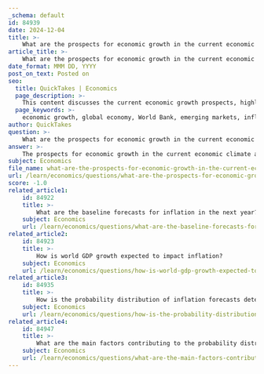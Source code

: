 ```yaml
---
_schema: default
id: 84939
date: 2024-12-04
title: >-
    What are the prospects for economic growth in the current economic climate?
article_title: >-
    What are the prospects for economic growth in the current economic climate?
date_format: MMM DD, YYYY
post_on_text: Posted on
seo:
  title: QuickTakes | Economics
  page_description: >-
    This content discusses the current economic growth prospects, highlighting the challenges including high inflation, rising interest rates, and the impacts of geopolitical events on global and local economies.
  page_keywords: >-
    economic growth, global economy, World Bank, emerging markets, inflation, interest rates, geopolitical events, GDP, consumer loans, business investment, forecasts, economic slowdown
author: QuickTakes
question: >-
    What are the prospects for economic growth in the current economic climate?
answer: >-
    The prospects for economic growth in the current economic climate appear to be challenging, with several factors contributing to a slowdown. According to the World Bank's Global Economic Prospects report, global growth is expected to decelerate sharply, with a forecast of just 1.7% growth in 2023, down from 3% previously anticipated. This slowdown is particularly pronounced in emerging markets and developing economies, where growth is projected to fall from 3.8% in 2022 to 2.7% in 2023. \n\nKey factors influencing this downturn include elevated inflation, higher interest rates, reduced investment, and ongoing disruptions from geopolitical events, such as Russia's invasion of Ukraine. The report indicates that 95% of advanced economies and nearly 70% of emerging markets have revised their growth forecasts downward for 2023. In Sub-Saharan Africa, for instance, per capita income growth is expected to average only 1.2% over 2023-2024, which could exacerbate poverty levels.\n\nThe Congressional Budget Office (CBO) also projects a decline in real GDP growth from 3.4% in 2022 to 2.8% in 2023, with a gradual recovery to around 3.0% over the next five years. However, this forecast represents the lowest medium-term growth outlook in decades. The CBO's projections suggest that while the labor market showed strength in early 2023, rising delinquency rates on consumer loans indicate that households may be struggling to maintain spending amid high interest rates and inflation.\n\nMoreover, business investment is expected to grow only modestly, with a projected increase of just 1.2% from late 2022 to late 2023. This sluggish investment growth is attributed to constraints on discretionary spending and tighter financing conditions.\n\nIn summary, the current economic climate is characterized by a sharp slowdown in growth prospects, driven by a combination of high inflation, rising interest rates, and geopolitical uncertainties. The outlook remains cautious, with potential risks to growth stemming from both domestic and global factors.
subject: Economics
file_name: what-are-the-prospects-for-economic-growth-in-the-current-economic-climate.md
url: /learn/economics/questions/what-are-the-prospects-for-economic-growth-in-the-current-economic-climate
score: -1.0
related_article1:
    id: 84922
    title: >-
        What are the baseline forecasts for inflation in the next year?
    subject: Economics
    url: /learn/economics/questions/what-are-the-baseline-forecasts-for-inflation-in-the-next-year
related_article2:
    id: 84923
    title: >-
        How is world GDP growth expected to impact inflation?
    subject: Economics
    url: /learn/economics/questions/how-is-world-gdp-growth-expected-to-impact-inflation
related_article3:
    id: 84935
    title: >-
        How is the probability distribution of inflation forecasts determined?
    subject: Economics
    url: /learn/economics/questions/how-is-the-probability-distribution-of-inflation-forecasts-determined
related_article4:
    id: 84947
    title: >-
        What are the main factors contributing to the probability distribution of inflation forecasts?
    subject: Economics
    url: /learn/economics/questions/what-are-the-main-factors-contributing-to-the-probability-distribution-of-inflation-forecasts
---
```


&nbsp;